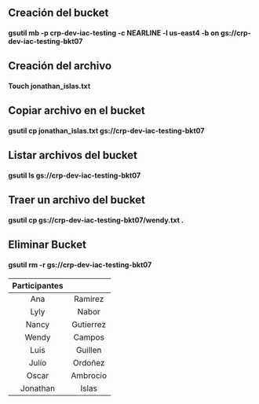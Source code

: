 ## Creación del bucket
#### gsutil mb -p crp-dev-iac-testing -c NEARLINE -l us-east4 -b on gs://crp-dev-iac-testing-bkt07

## Creación del archivo
#### Touch jonathan_islas.txt

## Copiar archivo en el bucket 
#### gsutil cp jonathan_islas.txt gs://crp-dev-iac-testing-bkt07

## Listar archivos del bucket
#### gsutil ls gs://crp-dev-iac-testing-bkt07

## Traer un archivo del bucket
#### gsutil cp gs://crp-dev-iac-testing-bkt07/wendy.txt .

## Eliminar Bucket
#### gsutil rm -r gs://crp-dev-iac-testing-bkt07

<div align ="center">

| Participantes||
| :----------: | :--------: |
|Ana | Ramirez|
|Lyly  | Nabor|
|Nancy| Gutierrez|
|Wendy | Campos|
|Luis | Guillen| 
|Julio | Ordoñez|
|Oscar|Ambrocio|
|Jonathan |Islas|

</div>